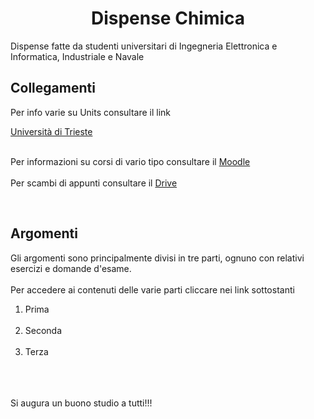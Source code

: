 <html><head><meta http-equiv="Content-Type" content="text/html; charset=UTF-8">
<meta name="author" content="zzzzzz">
</head>
<body>

<h1 align="center">Dispense Chimica</h1>
Dispense fatte da studenti universitari di Ingegneria Elettronica e Informatica, Industriale e Navale


<h2> Collegamenti </h2>

Per info varie su Units consultare il link

<a href="http://www.units.it/" target="_blank"> Università di Trieste </a> <br>
<br>

Per informazioni su corsi di vario tipo consultare il
<a href="https://moodle2.units.it/" target="_blank"> Moodle </a> <br>
<br>
Per scambi di appunti consultare il 
<a href="https://drive.google.com/drive/folders/1wkbVE1E5jIn01Hzj7281i_3nzxa3KTFD" target="_blank"> Drive </a> <br>

<br>
<h2>Argomenti</h2>
Gli argomenti sono principalmente divisi in tre parti, ognuno con relativi esercizi e domande d'esame.<br><br>
Per accedere ai contenuti delle varie parti cliccare nei link sottostanti

<ol>
    <li>  Prima  </li> <br>
    <li>  Seconda  </li> <br>
    <li>  Terza </li> <br> 
</ol>
<br><br>
Si augura un buono studio a tutti!!!







</body></html>
